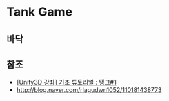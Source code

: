 # Tank Game

## 바닥



## 참조
 - [[Unity3D 강좌] 기초 튜토리얼 : 탱크#1](http://icoder.tistory.com/entry/Unity3D-강좌-기초-튜토리얼-탱크)
 - http://blog.naver.com/rlagudwn1052/110181438773